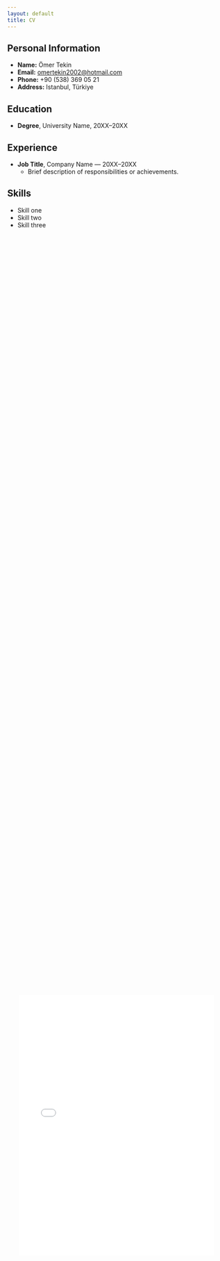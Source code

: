 ```yaml
---
layout: default
title: CV
---
```


## Personal Information

- **Name:** Ömer Tekin
- **Email:** omertekin2002@hotmail.com
- **Phone:** +90 (538) 369 05 21
- **Address:** Istanbul, Türkiye

## Education

- **Degree**, University Name, 20XX–20XX

## Experience

- **Job Title**, Company Name — 20XX–20XX
  - Brief description of responsibilities or achievements.

## Skills

- Skill one
- Skill two
- Skill three

<br>
<br>
<br>
<div style="display: flex; justify-content: center; align-items: center; height: 100vh;">
    <iframe src="./assets/game/snake/index.html" width="450" height="600" frameborder="0" scrolling="no"></iframe>
</div>
